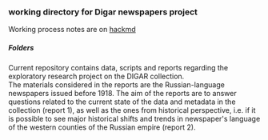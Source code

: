 ### working directory for Digar newspapers project

Working process notes are on [hackmd](https://hackmd.io/@tonyamartt/Hyp2OFhXq)

##### Folders
Current repository contains data, scripts and reports regarding the exploratory research project on the DIGAR collection.  
The materials considered in the reports are the Russian-language newspapers issued before 1918. The aim of the reports are to answer questions related  to the current state of the data and metadata in the collection (report 1), as well as the ones from historical perspective, i.e. if it is possible to see major historical shifts and trends in newspaper's language of the western counties of the Russian empire (report 2).
  
